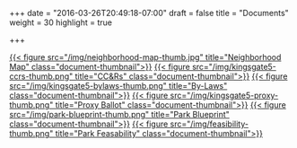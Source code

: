+++
date = "2016-03-26T20:49:18-07:00"
draft = false
title = "Documents"
weight = 30
highlight = true

+++


[{{< figure src="/img/neighborhood-map-thumb.jpg" title="Neighborhood Map" class="document-thumbnail">}}](/img/neighborhood-map.jpg)
[{{< figure src="/img/kingsgate5-ccrs-thumb.png" title="CC&Rs" class="document-thumbnail">}}](/pdf/kingsgate5-ccrs.pdf)
[{{< figure src="/img/kingsgate5-bylaws-thumb.png" title="By-Laws" class="document-thumbnail">}}](/pdf/kingsgate5-bylaws.pdf)
[{{< figure src="/img/kingsgate5-proxy-thumb.png" title="Proxy Ballot" class="document-thumbnail">}}](/pdf/kingsgate5-proxy.pdf)
[{{< figure src="/img/park-blueprint-thumb.png" title="Park Blueprint" class="document-thumbnail">}}](/pdf/park-blueprint.pdf)
[{{< figure src="/img/feasibility-thumb.png" title="Park Feasability" class="document-thumbnail">}}](/pdf/feasibility.pdf)

